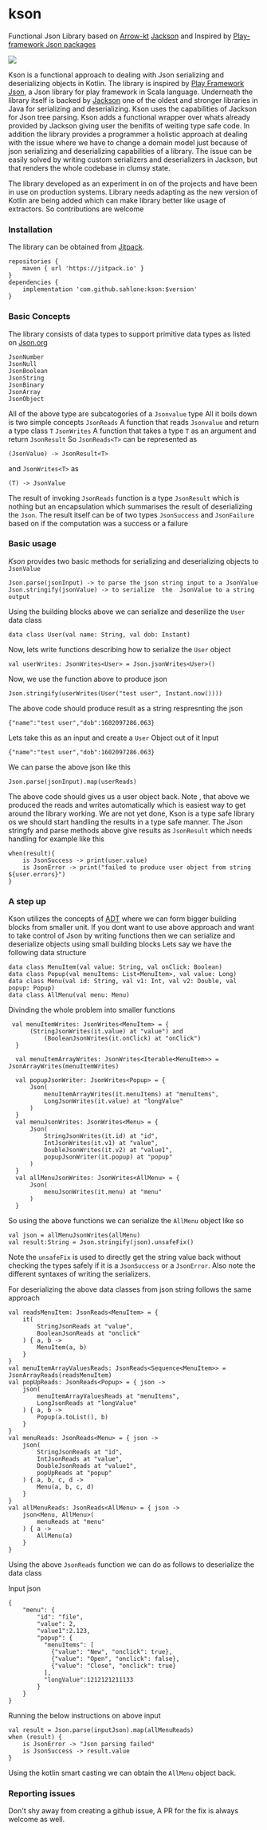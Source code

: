 # kson
Functional Json Library based on [Arrow-kt](https://arrow-kt.io/)  [Jackson](https://github.com/FasterXML/jackson)  and Inspired by [Play-framework Json packages](https://www.playframework.com/documentation/2.8.x/ScalaJson) 

[![](https://jitpack.io/v/sahlone/kson.svg?label=Release)](https://jitpack.io/#sahlone/kson)

Kson is a functional approach to dealing with Json serializing and deserializing objects in Kotlin.
The library is inspired by [Play Framework Json](https://www.playframework.com/documentation/2.8.x/ScalaJson), a Json library for play framework in Scala language. Underneath the library itself is backed by [Jackson](https://github.com/FasterXML/jackson) one of the oldest and stronger libraries in Java for serializing and deserializing. Kson uses the capabilities of Jackson for Json tree parsing.
Kson adds a functional wrapper over whats already provided by Jackson giving user  the benifits of weiting type safe code. In addition the library provides a programmer a holistic approach at dealing with the issue where we have to change a domain model just because of json serializing and deserializing capabilities of a library. The issue can be easily solved by writing custom serializers and deserializers in Jackson, but that renders the whole codebase in clumsy state.

The library developed as an experiment in on of the projects and have been in use on production systems. Library needs adapting as the new version of Kotlin are being added which can make library better like usage of extractors.
So contributions are welcome
### Installation
The library can be obtained from [Jitpack](https://jitpack.io/#sahlone/kson).
```Gradle
repositories {
    maven { url 'https://jitpack.io' }
}
dependencies {
    implementation 'com.github.sahlone:kson:$version'
}
```
### Basic Concepts
The library consists of data types to support primitive data types as listed on [Json.org](https://www.json.org/json-en.html)
```
JsonNumber
JsonNull
JsonBoolean
JsonString
JsonBinary
JsonArray
JsonObject
```
All of the above type are subcatogories of a `Jsonvalue` type
All it boils down is two simple concepts
`JsonReads` A function that reads `Jsonvalue` and return a type class `T`
`JsonWrites` A function that takes a type `T` as an argument and return `JsonResult`
So `JsonReads<T>` can be represented as 
```
(JsonValue) -> JsonResult<T>
```
and `JsonWrites<T>` as 
```
(T) -> JsonValue
```
The result of invoking `JsonReads` function is a type `JsonResult` which is nothing but an encapsulation which summarises the result of deserializing the `Json`.
The result itself can be of two types `JsonSuccess` and `JsonFailure` based on if the computation was a success or a failure

### Basic usage
*Kson* provides two basic methods for serializing and deserializing objects to `JsonValue`
```
Json.parse(jsonInput) -> to parse the json string input to a JsonValue
Json.stringify(jsonValue) -> to serialize  the  JsonValue to a string output
```
Using the building blocks above we can serialize and deserilize the `User` data class
```
data class User(val name: String, val dob: Instant)
```
Now, lets write functions describing how to serialize the `User` object
```
val userWrites: JsonWrites<User> = Json.jsonWrites<User>()
```
Now, we use the function above to produce json
```
Json.stringify(userWrites(User("test user", Instant.now())))
```
The above code should produce result as a string respresnting the json 
```
{"name":"test user","dob":1602097286.063}
```
Lets  take this as an input and create a `User` Object out of it
Input
```
{"name":"test user","dob":1602097286.063}
```
We can parse the  above json like this
```
Json.parse(jsonInput).map(userReads)
```
The above code should gives us a user object back.
Note , that above we produced the reads and writes automatically which is easiest way to get around the library working.
We are not yet done, Kson is a type safe library os we should start handling the results in a type safe manner.  The Json stringfy and parse methods above give results as `JsonResult` which needs handling for example like this
```
when(result){
    is JsonSuccess -> print(user.value)
    is JsonError -> print("failed to produce user object from string ${user.errors}")
}
```
### A step up        
Kson utilizes the concepts of [ADT](https://en.wikipedia.org/wiki/Abstract_data_type) where we can form bigger building blocks from smaller unit.
If you dont want to use above approach and want to take control of Json  by writing functions then we can serialize and deserialize objects using small building blocks
Lets say we have the following data structure
```
data class MenuItem(val value: String, val onClick: Boolean)
data class Popup(val menuItems: List<MenuItem>, val value: Long)
data class Menu(val id: String, val v1: Int, val v2: Double, val popup: Popup)
data class AllMenu(val menu: Menu)
```
Divinding the whole problem into smaller functions
```
 val menuItemWrites: JsonWrites<MenuItem> = {
      (StringJsonWrites(it.value) at "value") and
          (BooleanJsonWrites(it.onClick) at "onClick")
  }

  val menuItemArrayWrites: JsonWrites<Iterable<MenuItem>> = JsonArrayWrites(menuItemWrites)

  val popupJsonWriter: JsonWrites<Popup> = {
      Json(
          menuItemArrayWrites(it.menuItems) at "menuItems",
          LongJsonWrites(it.value) at "longValue"
      )
  }
  val menuJsonWrites: JsonWrites<Menu> = {
      Json(
          StringJsonWrites(it.id) at "id",
          IntJsonWrites(it.v1) at "value",
          DoubleJsonWrites(it.v2) at "value1",
          popupJsonWriter(it.popup) at "popup"
      )
  }
  val allMenuJsonWrites: JsonWrites<AllMenu> = {
      Json(
          menuJsonWrites(it.menu) at "menu"
      )
  }
```

So using the  above functions we can serialize the `AllMenu` object like so
```
val json = allMenuJsonWrites(allMenu)
val result:String = Json.stringify(json).unsafeFix()
```
Note the `unsafeFix` is used to directly get the string value back without checking the types safely if it is a `JsonSuccess`  or a `JsonError`.
Also note  the different syntaxes of writing the  serializers.

For deserializing the above data classes from json string follows the same approach
```
val readsMenuItem: JsonReads<MenuItem> = {
    it(
        StringJsonReads at "value",
        BooleanJsonReads at "onclick"
    ) { a, b ->
        MenuItem(a, b)
    }
}
val menuItemArrayValuesReads: JsonReads<Sequence<MenuItem>> = JsonArrayReads(readsMenuItem)
val popUpReads: JsonReads<Popup> = { json ->
    json(
        menuItemArrayValuesReads at "menuItems",
        LongJsonReads at "longValue"
    ) { a, b ->
        Popup(a.toList(), b)
    }
}
val menuReads: JsonReads<Menu> = { json ->
    json(
        StringJsonReads at "id",
        IntJsonReads at "value",
        DoubleJsonReads at "value1",
        popUpReads at "popup"
    ) { a, b, c, d ->
        Menu(a, b, c, d)
    }
}
val allMenuReads: JsonReads<AllMenu> = { json ->
    json<Menu, AllMenu>(
        menuReads at "menu"
    ) { a ->
        AllMenu(a)
    }
}
```
Using the above `JsonReads` function we can do as follows to deserialize the data class

Input json
```
{
    "menu": {
        "id": "file",
        "value": 2,
        "value1":2.123,
        "popup": {
          "menuItems": [
            {"value": "New", "onclick": true},
            {"value": "Open", "onclick": false},
            {"value": "Close", "onclick": true}
          ],
          "longValue":1212121211133
        }
    }
}
```
Running the below instructions on above input
```
val result = Json.parse(inputJson).map(allMenuReads)
when (result) {
    is JsonError -> "Json parsing failed"
    is JsonSuccess -> result.value
}
```
Using  the kotlin smart casting we can obtain the `AllMenu`  object  back.
###  Reporting issues
Don't shy away from creating  a github issue, A  PR for the fix is always  welcome as well.

